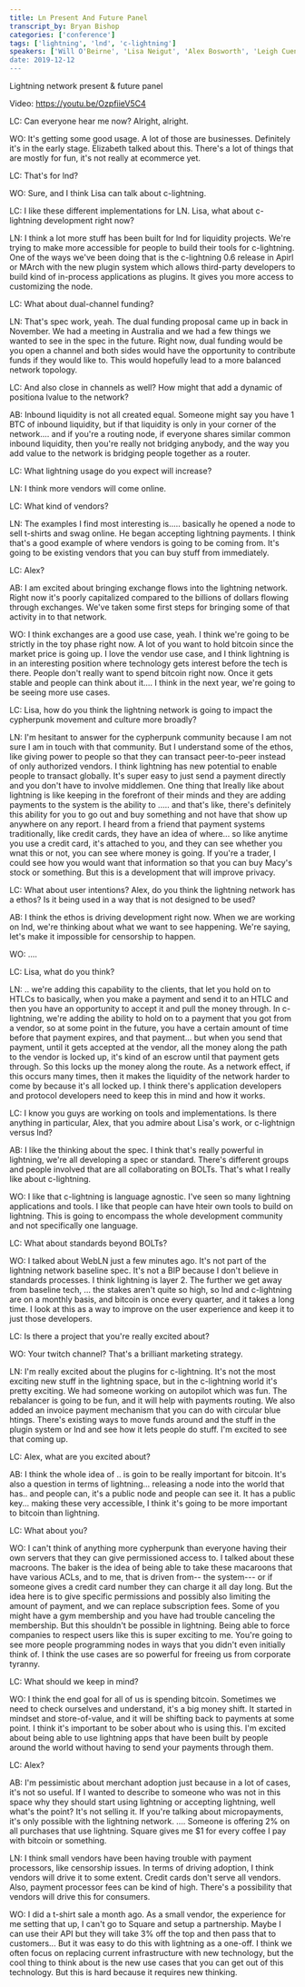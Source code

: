 ```yaml
---
title: Ln Present And Future Panel
transcript_by: Bryan Bishop
categories: ['conference']
tags: ['lightning', 'lnd', 'c-lightning']
speakers: ['Will O'Beirne', 'Lisa Neigut', 'Alex Bosworth', 'Leigh Cuen']
date: 2019-12-12
---
```


Lightning network present & future panel

Video: https://youtu.be/OzpfiieV5C4

LC: Can everyone hear me now? Alright, alright.

WO: It's getting some good usage. A lot of those are businesses. Definitely it's in the early stage. Elizabeth talked about this. There's a lot of things that are mostly for fun, it's not really at ecommerce yet.

LC: That's for lnd?

WO: Sure, and I think Lisa can talk about c-lightning.

LC: I like these different implementations for LN. Lisa, what about c-lightning development right now?

LN: I think a lot more stuff has been built for lnd for liquidity projects. We're trying to make more accessible for people to build their tools for c-lightning. One of the ways we've been doing that is the c-lightning 0.6 release in Apirl or MArch with the new plugin system which allows third-party developers to build kind of in-process applications as plugins. It gives you more access to customizing the node.

LC: What about dual-channel funding?

LN: That's spec work, yeah. The dual funding proposal came up in back in November. We had a meeting in Australia and we had a few things we wanted to see in the spec in the future. Right now, dual funding would be you open a channel and both sides would have the opportunity to contribute funds if they would like to. This would hopefully lead to a more balanced network topology.

LC: And also close in channels as well? How might that add a dynamic of positiona lvalue to the network?

AB: Inbound liquidity is not all created equal. Someone might say you have 1 BTC of inbound liquidity, but if that liquidity is only in your corner of the network.... and if you're a routing node, if everyone shares similar common inbound liquidity, then you're really not bridging anybody, and the way you add value to the network is bridging people together as a router.

LC: What lightning usage do you expect will increase?

LN: I think more vendors will come online.

LC: What kind of vendors?

LN: The examples I find most interesting is..... basically he opened a node to sell t-shirts and swag online. He began accepting lightning payments. I think that's a good example of where vendors is going to be coming from. It's going to be existing vendors that you can buy stuff from immediately.

LC: Alex?

AB: I am excited about bringing exchange flows into the lightning network. Right now it's poorly capitalized compared to the billions of dollars flowing through exchanges. We've taken some first steps for bringing some of that activity in to that network.

WO: I think exchanges are a good use case, yeah. I think we're going to be strictly in the toy phase right now. A lot of you want to hold bitcoin since the market price is going up. I love the vendor use case, and I think lightning is in an interesting position where technology gets interest before the tech is there. People don't really want to spend bitcoin right now. Once it gets stable and people can think about it.... I think in the next year, we're going to be seeing more use cases.

LC: Lisa, how do you think the lightning network is going to impact the cypherpunk movement and culture more broadly?

LN: I'm hesitant to answer for the cypherpunk community because I am not sure I am in touch with that community. But I understand some of the ethos, like giving power to people so that they can transact peer-to-peer instead of only authorized vendors. I think lightning has new potential to enable people to transact globally. It's super easy to just send a payment directly and you don't have to involve middlemen. One thing that Ireally like about lightning is like keeping in the forefront of their minds and they are adding payments to the system is the ability to ..... and that's like, there's definitely this ability for you to go out and buy something and not have that show up anywhere on any report. I heard from a friend that payment systems traditionally, like credit cards, they have an idea of where... so like anytime you use a credit card, it's attached to you, and they can see whether you wnat this or not, you can see where money is going. If you're a trader, I could see how you would want that information so that you can buy Macy's stock or something. But this is a development that will improve privacy.

LC: What about user intentions? Alex, do you think the lightning network has a ethos? Is it being used in a way that is not designed to be used?

AB: I think the ethos is driving development right now. When we are working on lnd, we're thinking about what we want to see happening. We're saying, let's make it impossible for censorship to happen.

WO: ....

LC: Lisa, what do you think?

LN: .. we're adding this capability to the clients, that let you hold on to HTLCs to basically, when you make a payment and send it to an HTLC and then you have an opportunity to accept it and pull the money through. In c-lightning, we're adding the ability to hold on to a payment that you got from a vendor, so at some point in the future, you have a certain amount of time before that payment expires, and that payment... but when you send that payment, until it gets accepted at the vendor, all the money along the path to the vendor is locked up, it's kind of an escrow until that payment gets through. So this locks up the money along the route. As a network effect, if this occurs many times, then it makes the liquidity of the network harder to come by because it's all locked up. I think there's application developers and protocol developers need to keep this in mind and how it works.

LC: I know you guys are working on tools and implementations. Is there anything in particular, Alex, that you admire about Lisa's work, or c-lightnign versus lnd?

AB: I like the thinking about the spec. I think that's really powerful in lightning, we're all developing a spec or standard. There's different groups and people involved that are all collaborating on BOLTs. That's what I really like about c-lightning.

WO: I like that c-lightning is language agnostic. I've seen so many lightning applications and tools. I like that people can have hteir own tools to build on lightning. This is going to encompass the whole development community and not specifically one language.

LC: What about standards beyond BOLTs?

WO: I talked about WebLN just a few minutes ago. It's not part of the lightning network baseline spec. It's not a BIP because I don't believe in standards processes. I think lightning is layer 2. The further we get away from baseline tech, ... the stakes aren't quite so high, so lnd and c-lightning are on a monthly basis, and bitcoin is once every quarter, and it takes a long time. I look at this as a way to improve on the user experience and keep it to just those developers.

LC: Is there a project that you're really excited about?

WO: Your twitch channel? That's a brilliant marketing strategy.

LN: I'm really excited about the plugins for c-lightning. It's not the most exciting new stuff in the lightning space, but in the c-lightning world it's pretty exciting. We had someone working on autopilot which was fun. The rebalancer is going to be fun, and it will help with payments routing. We also added an invoice payment mechanism that you can do with circular blue htings. There's existing ways to move funds around and the stuff in the plugin system or lnd and see how it lets people do stuff. I'm excited to see that coming up.

LC: Alex, what are you excited about?

AB: I think the whole idea of .. is goin to be really important for bitcoin. It's also a question in terms of lightning... releasing a node into the world that has.. and people can, it's a public node and people can see it. It has a public key... making these very accessible, I think it's going to be more important to bitcoin than lightning.

LC: What about you?

WO: I can't think of anything more cypherpunk than everyone having their own servers that they can give permissioned access to. I talked about these macroons. The baker is the idea of being able to take these macaroons that have various ACLs, and to me, that is driven from-- the system--- or if someone gives a credit card number they can charge it all day long. But the idea here is to give specific permissions and possibly also limiting the amount of payment, and we can replace subscription fees. Some of you might have a gym membership and you have had trouble canceling the membership. But this shouldn't be possible in lightning. Being able to force companies to respect users like this is super exciting to me. You're going to see more people programming nodes in ways that you didn't even initially think of. I think the use cases are so powerful for freeing us from corporate tyranny.

LC: What should we keep in mind?

WO: I think the end goal for all of us is spending bitcoin. Sometimes we need to check ourselves and understand, it's a big money shift. It started in mindset and store-of-value, and it will be shifting back to payments at some point. I think it's important to be sober about who is using this. I'm excited about being able to use lightning apps that have been built by people around the world without having to send your payments through them.

LC: Alex?

AB: I'm pessimistic about merchant adoption just because in a lot of cases, it's not so useful. If I wanted to describe to someone who was not in this space why they should start using lightning or accepting lightning, well what's the point? It's not selling it. If you're talking about micropayments, it's only possible with the lightning network. .... Someone is offering 2% on all purchases that use lightning. Square gives me $1 for every coffee I pay with bitcoin or something.

LN: I think small vendors have been having trouble with payment processors, like censorship issues. In terms of driving adoption, I think vendors will drive it to some extent. Credit cards don't serve all vendors. Also, payment processor fees can be kind of high. There's a possibility that vendors will drive this for consumers.

WO: I did a t-shirt sale a month ago. As a small vendor, the experience for me setting that up, I can't go to Square and setup a partnership. Maybe I can use their API but they will take 3% off the top and then pass that to customers... But it was easy to do this with lightning as a one-off. I think we often focus on replacing current infrastructure with new technology, but the cool thing to think about is the new use cases that you can get out of this technology. But this is hard because it requires new thinking.


